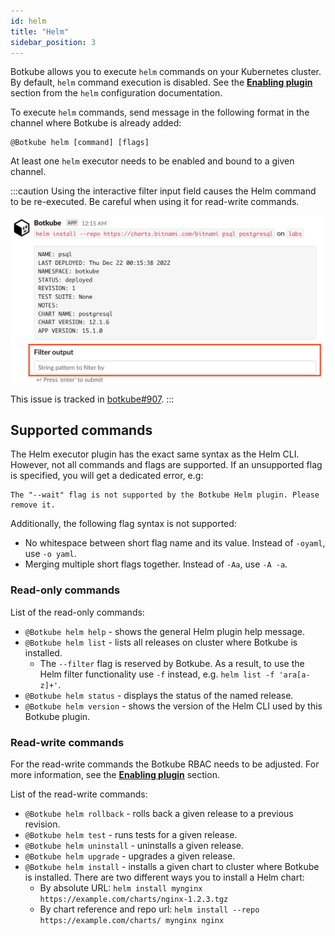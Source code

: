 ```yaml
---
id: helm
title: "Helm"
sidebar_position: 3
---
```


Botkube allows you to execute `helm` commands on your Kubernetes cluster. By default, `helm` command execution is disabled. See the [**Enabling plugin**](../../configuration/executor/helm.md#enabling-plugin) section from the `helm` configuration documentation.

To execute `helm` commands, send message in the following format in the channel where Botkube is already added:

```
@Botkube helm [command] [flags]
```

At least one `helm` executor needs to be enabled and bound to a given channel.

:::caution
Using the interactive filter input field causes the Helm command to be re-executed. Be careful when using it for read-write commands.

![Interactive Helm install filtering](./assets/helm-install-filter.png)

This issue is tracked in [botkube#907](https://github.com/kubeshop/botkube/issues/907).
:::

## Supported commands

The Helm executor plugin has the exact same syntax as the Helm CLI. However, not all commands and flags are supported. If an unsupported flag is specified, you will get a dedicated error, e.g:

```
The "--wait" flag is not supported by the Botkube Helm plugin. Please remove it.
```

Additionally, the following flag syntax is not supported:

- No whitespace between short flag name and its value. Instead of `-oyaml`, use `-o yaml`.
- Merging multiple short flags together. Instead of `-Aa`, use `-A -a`.

### Read-only commands

List of the read-only commands:

- `@Botkube helm help` - shows the general Helm plugin help message.
- `@Botkube helm list` - lists all releases on cluster where Botkube is installed.
  - The `--filter` flag is reserved by Botkube. As a result, to use the Helm filter functionality use `-f` instead, e.g. `helm list -f 'ara[a-z]+'`.
- `@Botkube helm status` - displays the status of the named release.
- `@Botkube helm version` - shows the version of the Helm CLI used by this Botkube plugin.

### Read-write commands

For the read-write commands the Botkube RBAC needs to be adjusted. For more information, see the [**Enabling plugin**](../../configuration/executor/helm.md#enabling-plugin) section.

List of the read-write commands:

- `@Botkube helm rollback` - rolls back a given release to a previous revision.
- `@Botkube helm test` - runs tests for a given release.
- `@Botkube helm uninstall` - uninstalls a given release.
- `@Botkube helm upgrade` - upgrades a given release.
- `@Botkube helm install` - installs a given chart to cluster where Botkube is installed. There are two different ways you to install a Helm chart:
  - By absolute URL: `helm install mynginx https://example.com/charts/nginx-1.2.3.tgz`
  - By chart reference and repo url: `helm install --repo https://example.com/charts/ mynginx nginx`
